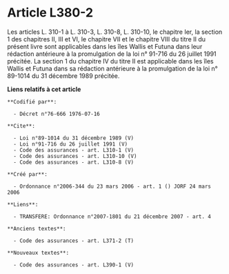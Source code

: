 # Article L380-2

Les articles L. 310-1 à L. 310-3, L. 310-8, L. 310-10, le chapitre Ier, la section 1 des chapitres II, III et VI, le chapitre
VII et le chapitre VIII du titre II du présent livre sont applicables dans les îles Wallis et Futuna dans leur rédaction
antérieure à la promulgation de la loi n° 91-716 du 26 juillet 1991 précitée. La section 1 du chapitre IV du titre II est
applicable dans les îles Wallis et Futuna dans sa rédaction antérieure à la promulgation de la loi n° 89-1014 du 31 décembre
1989 précitée.

**Liens relatifs à cet article**

	**Codifié par**:

	  - Décret n°76-666 1976-07-16

	**Cite**:

	  - Loi n°89-1014 du 31 décembre 1989 (V)
	  - Loi n°91-716 du 26 juillet 1991 (V)
	  - Code des assurances - art. L310-1 (V)
	  - Code des assurances - art. L310-10 (V)
	  - Code des assurances - art. L310-8 (V)

	**Créé par**:

	  - Ordonnance n°2006-344 du 23 mars 2006 - art. 1 () JORF 24 mars 2006

	**Liens**:

	  - TRANSFERE: Ordonnance n°2007-1801 du 21 décembre 2007 - art. 4

	**Anciens textes**:

	  - Code des assurances - art. L371-2 (T)

	**Nouveaux textes**:

	  - Code des assurances - art. L390-1 (V)
